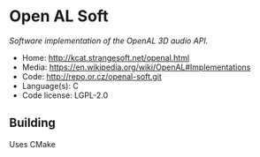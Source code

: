 # Open AL Soft

_Software implementation of the OpenAL 3D audio API._

- Home: http://kcat.strangesoft.net/openal.html
- Media: https://en.wikipedia.org/wiki/OpenAL#Implementations
- Code: http://repo.or.cz/openal-soft.git
- Language(s): C
- Code license: LGPL-2.0

## Building

Uses CMake

